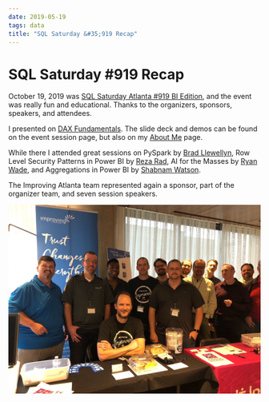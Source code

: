 ```yaml
---
date: 2019-05-19
tags: data
title: "SQL Saturday &#35;919 Recap"
---
```

# SQL Saturday &#35;919 Recap

October 19, 2019 was [SQL Saturday Atlanta &#35;919 BI Edition](https://www.sqlsaturday.com/919/Sessions/Schedule.aspx), and the event was really fun and educational. Thanks to the organizers, sponsors, speakers, and attendees.

I presented on [DAX Fundamentals](https://www.sqlsaturday.com/919/Sessions/Details.aspx?sid=96128). The slide deck and demos can be found on the event session page, but also on my [About Me](https://lance-england.com/about) page.

While there I attended great sessions on PySpark by [Brad Llewellyn](https://www.sqlsaturday.com/919/Speakers/Details.aspx?spid=5783), Row Level Security Patterns in Power BI by [Reza Rad](https://www.sqlsaturday.com/919/Speakers/Details.aspx?name=reza-rad&spid=785), AI for the Masses by [Ryan Wade](https://www.sqlsaturday.com/919/Speakers/Details.aspx?spid=4929), and Aggregations in Power BI by [Shabnam Watson](https://www.sqlsaturday.com/919/Speakers/Details.aspx?spid=4893).

The Improving Atlanta team represented again a sponsor, part of the organizer team, and seven session speakers.

![Improving Atlanta at SQL Saturday 919, Oct 19, 2019](/assets/img/sqlsat919-group.jpg)
